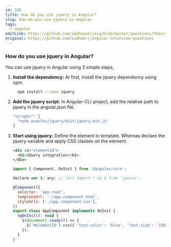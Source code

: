 ```yaml
---
id: 196
title: How do you use jquery in Angular?
slug: how-do-you-use-jquery-in-angular
tags:
  - angular
editLink: https://github.com/sakhnyuk/jsiq/blob/master/questions/theory/angular/196.md
original: https://github.com/sudheerj/angular-interview-questions
---
```


### How do you use jquery in Angular?

You can use jquery in Angular using 3 simple steps,

1. **Install the dependency:** At first, install the jquery dependency using npm
   ```cmd
     npm install --save jquery
   ```
2. **Add the jquery script:** In Angular-CLI project, add the relative path to jquery in the angular.json file.
   ```javascript
   "scripts": [
     "node_modules/jquery/dist/jquery.min.js"
   ]
   ```
3. **Start using jquery:** Define the element in template. Whereas declare the jquery variable and apply CSS classes on the element.

   ```html
   <div id="elementId">
     <h1>JQuery integration</h1>
   </div>
   ```

   ```javascript
   import { Component, OnInit } from '@angular/core';

   declare var $: any; // (or) import * as $ from 'jquery';

   @Component({
     selector: 'app-root',
     templateUrl: './app.component.html',
     styleUrls: ['./app.component.css'],
   })
   export class AppComponent implements OnInit {
     ngOnInit(): void {
       $(document).ready(() => {
         $('#elementId').css({ 'text-color': 'blue', 'font-size': '150%' });
       });
     }
   }
   ```